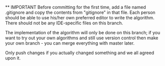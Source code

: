 ** IMPORTANT
Before committing for the first time, add a file named .gitignore and copy the contents from "gitignore" in that file. Each person should be able to use his/her own preferred editor to write the algorithm. There should not be any IDE-specific files on this branch.

The implementation of the algorithm will only be done on this branch; if you want to try out your own algorithms and still use version control then make your own branch - you can merge everything with master later.

Only push changes if you actually changed something and we all agreed upon it.
